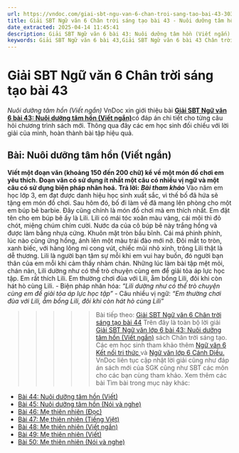 ```yaml
---
url: https://vndoc.com/giai-sbt-ngu-van-6-chan-troi-sang-tao-bai-43-303899
title: Giải SBT Ngữ văn 6 Chân trời sáng tạo bài 43 - Nuôi dưỡng tâm hồn (Viết ngắn) - VnDoc.com
date_extracted: 2025-04-14 11:45:41
description: Giải SBT Ngữ văn 6 bài 43: Nuôi dưỡng tâm hồn (Viết ngắn) sách Chân trời sáng tạo với cuộc sống có đáp án chi tiết cho các bạn cùng tham khảo.
keywords: Giải SBT Ngữ văn 6 bài 43,Giải SBT Ngữ văn 6 bài 43 Chân trời sáng tạo,Giải sách bài tập Ngữ văn CTST lớp 6,Ngữ văn lớp 6 Chân trời sáng tạo,giải bài tập ngữ văn lớp 6,bài Nuôi dưỡng tâm hồn (Viết ngắn)
---
```


# Giải SBT Ngữ văn 6 Chân trời sáng tạo bài 43
 _Nuôi dưỡng tâm hồn \(Viết ngắn\)_
VnDoc xin giới thiệu bài [**Giải SBT Ngữ văn 6 bài 43: Nuôi dưỡng tâm hồn \(Viết ngắn\)**](<https://vndoc.com/giai-sbt-ngu-van-6-chan-troi-sang-tao-bai-43-303899>)có đáp án chi tiết cho từng câu hỏi chương trình  sách mới. Thông qua đây các em học sinh đối chiếu với lời giải của mình, hoàn thành bài tập hiệu quả.
## Bài: Nuôi dưỡng tâm hồn \(Viết ngắn\)
**Viết một đoạn văn \(khoảng 150 đến 200 chữ\) kể về một món đồ chơi em yêu thích. Đoạn văn có sử dụng ít nhất một câu có nhiều vị ngữ và một câu có sử dụng biện pháp nhân hoá.**
**Trả lời:**
_**Bài tham khảo**_
Vào năm em học lớp 3, em đạt được danh hiệu học sinh xuất sắc, vì thế bố đã hứa sẽ tặng em món đồ chơi. Sau hôm đó, bố đi làm về đã mang lên phòng cho một em búp bê barbie. Đây cũng chính là món đồ chơi mà em thích nhất. Em đặt tên cho em búp bê ấy là Lili. Lili có mái tóc xoăn màu vàng, cái môi thì đỏ chót, miệng chúm chím cười. Nước da của cô búp bê này trắng hồng và được làm bằng nhựa cứng. Khuôn mặt tròn bầu bĩnh. Cái má phinh phính, lúc nào cũng ửng hồng, ánh lên một màu trái đào mới nở. Đôi mắt to tròn, xanh biếc, với hàng lông mi cong vút, chiếc mũi nhỏ xinh, trông Lili thật là dễ thương. Lili là người bạn tâm sự mỗi khi em vui hay buồn, đó người bạn thân của em mỗi khi cảm thấy nhàm chán. Những lúc làm bài tập mệt mỏi, chán nản, Lili dường như có thể trò chuyện cùng em để giải tỏa áp lực học tập. Em rất thích Lili. Em thường chơi đùa với Lili, ẵm bồng Lili, đôi khi còn hát hò cùng Lili.
\- Biện pháp nhân hóa: _“Lili dường như có thể trò chuyện cùng em để giải tỏa áp lực học tập”_
\- Câu nhiều vị ngữ: _“Em thường chơi đùa với Lili, ẵm bồng Lili, đôi khi còn hát hò cùng Lili”_
>>>>> Bài tiếp theo: [Giải SBT Ngữ văn 6 Chân trời sáng tạo bài 44](<https://vndoc.com/giai-sbt-ngu-van-6-chan-troi-sang-tao-bai-44-303901>)
Trên đây là toàn bộ lời giải [Giải SBT Ngữ văn lớp 6 bài 43: Nuôi dưỡng tâm hồn \(Viết ngắn\)](<https://vndoc.com/giai-sbt-ngu-van-6-chan-troi-sang-tao-bai-43-303899>) sách Chân trời sáng tạo. Các em học sinh tham khảo thêm [Ngữ văn 6 Kết nối tri thức ](<https://vndoc.com/mon-ngu-van-lop6>)và [Ngữ văn lớp 6 Cánh Diều.](<https://vndoc.com/ngu-van-6-sach-canh-dieu>) VnDoc liên tục cập nhật lời giải cũng như đáp án sách mới của SGK cũng như SBT các môn cho các bạn cùng tham khảo.
Xem thêm các bài Tìm bài trong mục này khác:
  * [Bài 44: Nuôi dưỡng tâm hồn \(Viết\)](</giai-sbt-ngu-van-6-chan-troi-sang-tao-bai-44-303901>)
  * [Bài 45: Nuôi dưỡng tâm hồn \(Nói và nghe\)](</giai-sbt-ngu-van-6-chan-troi-sang-tao-bai-45-303902>)
  * [Bài 46: Mẹ thiên nhiên \(Đọc\)](</giai-sbt-ngu-van-6-chan-troi-sang-tao-bai-46-303904>)
  * [Bài 47: Mẹ thiên nhiên \(Tiếng Việt\)](</giai-sbt-ngu-van-6-chan-troi-sang-tao-bai-47-303907>)
  * [Bài 48: Mẹ thiên nhiên \(Viết ngắn\)](</giai-sbt-ngu-van-6-chan-troi-sang-tao-bai-48-303912>)
  * [Bài 49: Mẹ thiên nhiên \(Viết\)](</giai-sbt-ngu-van-6-chan-troi-sang-tao-bai-49-303914>)
  * [Bài 50: Mẹ thiên nhiên \(Nói và nghe\)](</giai-sbt-ngu-van-6-chan-troi-sang-tao-bai-50-303917>)

